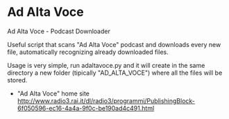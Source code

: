 Ad Alta Voce
============

Ad Alta Voce - Podcast Downloader 

Useful script that scans "Ad Alta Voce" podcast and downloads every 
new file, automatically recognizing already downloaded files.

Usage is very simple, run adaltavoce.py and it will create in the same
directory a new folder (tipically "AD_ALTA_VOCE") where all the files
will be stored.

* "Ad Alta Voce" home site 
    http://www.radio3.rai.it/dl/radio3/programmi/PublishingBlock-6f050596-ec16-4a4a-9f0c-be190ad4c491.html
    
